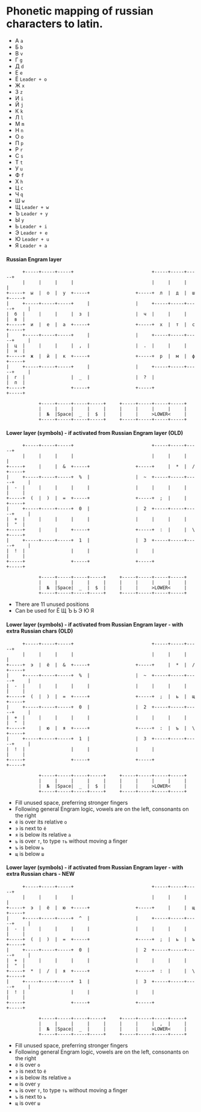 # Phonetic mapping of russian characters to latin.

* А `a`
* Б `b`
* В `v`
* Г `g`
* Д `d`
* Е `e`
* Ё `Leader + o`
* Ж `x`
* З `z`
* И `i`
* Й `j`
* К `k`
* Л `l`
* М `m`
* Н `n`
* О `o`
* П `p`
* Р `r`
* С `s`
* Т `t`
* У `u`
* Ф `f`
* Х `h`
* Ц `c`
* Ч `q`
* Ш `w`
* Щ `Leader + w`
* Ъ `Leader + y`
* Ы `y`
* Ь `Leader + i`
* Э `Leader + e`
* Ю `Leader + u`
* Я `Leader + a`


#### Russian Engram layer

```
      +-----+-----+-----+                             +-----+-----+-----+
      |     |     |     |                             |     |     |     |
+-----+  ы  |  о  |  у  +-----+                 +-----+  л  |  д  |  ш  +-----+
|     +-----+-----+-----+     |                 |     +-----+-----+-----+     |
|  б  |     |     |     |  з  |                 |  ч  |     |     |     |  в  |
+-----+  и  |  е  |  а  +-----+                 +-----+  х  |  т  |  с  +-----+
|     +-----+-----+-----+     |                 |     +-----+-----+-----+     |
|  ц  |     |     |     |  ,  |                 |  .  |     |     |     |  н  |
+-----+  ж  |  й  |  к  +-----+                 +-----+  р  |  м  |  ф  +-----+
|     +-----+-----+-----+     |                 |     +-----+-----+-----+     |
|  г  |                 |  _  |                 |  ?  |                 |  п  |
+-----+                 +-----+                 +-----+                 +-----+

            +-----+-----+-----+-----+     +-----+-----+-----+-----+
            |     |     |     |     |     |     |     |     |     |
            |  №  |Space|  _  |  $  |     |     |     >LOWER<     |
            +-----+-----+-----+-----+     +-----+-----+-----+-----+
```

#### Lower layer (symbols) - if activated from Russian Engram layer (OLD)

```
      +-----+-----+-----+                             +-----+-----+-----+
      |     |     |     |                             |     |     |     |
+-----+     |     |  &  +-----+                 +-----+     |  *  |  /  +-----+
|     +-----+-----+-----+  %  |                 |  ~  +-----+-----+-----+     |
|  -  |     |     |     |     |                 |     |     |     |     |     |
+-----+  (  |  )  |  =  +-----+                 +-----+  ;  |     |     +-----+
|     +-----+-----+-----+  0  |                 |  2  +-----+-----+-----+     |
|  +  |     |     |     |     |                 |     |     |     |     |  "  |
+-----+     |     |     +-----+                 +-----+  :  |     |  \  +-----+
|     +-----+-----+-----+  1  |                 |  3  +-----+-----+-----+     |
|  !  |                 |     |                 |     |                 |     |
+-----+                 +-----+                 +-----+                 +-----+

            +-----+-----+-----+-----+     +-----+-----+-----+-----+
            |     |     |     |     |     |     |     |     |     |
            |  №  |Space|  _  |  $  |     |     |     >LOWER<     |
            +-----+-----+-----+-----+     +-----+-----+-----+-----+
```
* There are 11 unused positions
* Can be used for Ё Щ Ъ Ь Э Ю Я


#### Lower layer (symbols) - if activated from Russian Engram layer - with extra Russian chars (OLD)

```
      +-----+-----+-----+                             +-----+-----+-----+
      |     |     |     |                             |     |     |     |
+-----+  э  |  ё  |  &  +-----+                 +-----+     |  *  |  /  +-----+
|     +-----+-----+-----+  %  |                 |  ~  +-----+-----+-----+     |
|  -  |     |     |     |     |                 |     |     |     |     |     |
+-----+  (  |  )  |  =  +-----+                 +-----+  ;  |  ь  |  щ  +-----+
|     +-----+-----+-----+  0  |                 |  2  +-----+-----+-----+     |
|  +  |     |     |     |     |                 |     |     |     |     |  "  |
+-----+     |  ю  |  я  +-----+                 +-----+  :  |  ъ  |  \  +-----+
|     +-----+-----+-----+  1  |                 |  3  +-----+-----+-----+     |
|  !  |                 |     |                 |     |                 |     |
+-----+                 +-----+                 +-----+                 +-----+

            +-----+-----+-----+-----+     +-----+-----+-----+-----+
            |     |     |     |     |     |     |     |     |     |
            |  №  |Space|  _  |  $  |     |     |     >LOWER<     |
            +-----+-----+-----+-----+     +-----+-----+-----+-----+
```
* Fill unused space, preferring stronger fingers
* Following general Engram logic, vowels are on the left, consonants on the right
* `ё` is over its relative `о`
* `э` is next to `ё`
* `я` is below its relative `а`
* `ь` is over `т`, to type `ть` without moving a finger
* `ъ` is below `ь`
* `щ` is below `ш`


#### Lower layer (symbols) - if activated from Russian Engram layer - with extra Russian chars - NEW

```
      +-----+-----+-----+                             +-----+-----+-----+
      |     |     |     |                             |     |     |     |
+-----+  э  |  ё  |  ю  +-----+                 +-----+     |     |  щ  +-----+
|     +-----+-----+-----+  ^  |                 |     +-----+-----+-----+     |
|  -  |     |     |     |     |                 |     |     |     |     |     |
+-----+  (  |  )  |  =  +-----+                 +-----+  ;  |  ь  |  ъ  +-----+
|     +-----+-----+-----+  0  |                 |  2  +-----+-----+-----+     |
|  +  |     |     |     |     |                 |     |     |     |     |  "  |
+-----+  *  |  /  |  я  +-----+                 +-----+  :  |     |  \  +-----+
|     +-----+-----+-----+  1  |                 |  3  +-----+-----+-----+     |
|  !  |                 |     |                 |     |                 |     |
+-----+                 +-----+                 +-----+                 +-----+

            +-----+-----+-----+-----+     +-----+-----+-----+-----+
            |     |     |     |     |     |     |     |  ,  |     |
            |  №  |Space|  _  |     |     |     |     >LOWER<     |
            +-----+-----+-----+-----+     +-----+-----+-----+-----+
```
* Fill unused space, preferring stronger fingers
* Following general Engram logic, vowels are on the left, consonants on the right
* `ё` is over `о`
* `э` is next to `ё`
* `я` is below its relative `а`
* `ю` is over `у`
* `ь` is over `т`, to type `ть` without moving a finger
* `ъ` is next to `ь`
* `щ` is over `ш`
